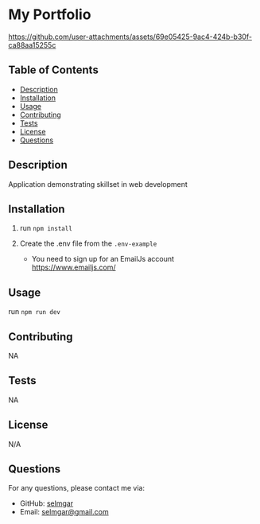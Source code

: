 # My Portfolio


https://github.com/user-attachments/assets/69e05425-9ac4-424b-b30f-ca88aa15255c



  ## Table of Contents
  - [Description](#description)
  - [Installation](#installation)
  - [Usage](#usage)
  - [Contributing](#contributing)
  - [Tests](#tests)
  - [License](#license)
  - [Questions](#questions)

  ## Description
  Application demonstrating skillset in web development

  ## Installation
  1. run `npm install`

  2. Create the .env file from the `.env-example`
      * You need to sign up for an EmailJs account https://www.emailjs.com/


  ## Usage
  run `npm run dev`

  ## Contributing
  NA

  ## Tests
  NA

  ## License
  N/A 

  ## Questions
  For any questions, please contact me via:

  - GitHub: [selmgar](https://github.com/selmgar)
  - Email: selmgar@gmail.com
  
